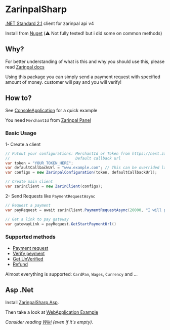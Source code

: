 # ZarinpalSharp
[.NET Standard 2.1](https://docs.microsoft.com/en-us/dotnet/standard/net-standard#net-implementation-support) client for zarinpal api v4

Install from [Nuget](https://www.nuget.org/packages/ZarinpalSharp/) (⚠️ Not fully tested! but i did some on common methods)

## Why?
For better understanding of what is this and why you should use this, please read [Zarinpal docs](https://docs.zarinpal.com/paymentGateway/)

Using this package you can simply send a payment request with specified amount of money. customer will pay and you will verify!

## How to?
See [ConsoleApplication](Examples/ConsoleApplication) for a quick example

You need `MerchantId` from [Zarinpal Panel](https://next.zarinpal.com/)

### Basic Usage
1- Create a client

```cs
// Putout your configurations: MerchantId or Token from https://next.zarinpal.com.
//                             Default callback url 
var token = "YOUR_TOKEN_HERE";
var defaultCallbackUrl = "www.example.com"; // This can be overrided later.
var configs = new ZarinpalConfiguration(token, defaultCallbackUrl);

// Create main client
var zarinClient = new ZarinClient(configs);
```

2- Send Requests like `PaymentRequestAsync`
```cs
// Request a payment
var payRequest = await zarinClient.PaymentRequestAsync(20000, "I will pay for you");

// Get a link to pay gateway
var gatewayLink = payRequest.GetStartPaymentUrl()
```

### Supported methods
  - [Payment request](https://docs.zarinpal.com/paymentGateway/guide/#%D8%A7%D8%B1%D8%B3%D8%A7%D9%84-%D8%A7%D8%B7%D9%84%D8%A7%D8%B9%D8%A7%D8%AA)
  - [Verify peyment](https://docs.zarinpal.com/paymentGateway/guide/#%D8%A8%D8%A7%D8%B2%DA%AF%D8%B4%D8%AA-%D8%A8%D9%87-%D8%B3%D8%A7%DB%8C%D8%AA-%D9%BE%D8%B0%DB%8C%D8%B1%D9%86%D8%AF%D9%87)
  - [Get UnVerified](https://docs.zarinpal.com/paymentGateway/other/#unverified)
  - [Refund](https://docs.zarinpal.com/paymentGateway/other/#refund)

Almost everything is supported: `CardPan`, `Wages`, `Currency` and ...

## Asp .Net
Install [ZarinpalSharp.Asp](https://www.nuget.org/packages/ZarinpalSharp.Asp/).

Then take a look at [WebApplication Example](Examples/WebApplication)

_Consider reading [Wiki](https://github.com/immmdreza/ZarinpalSharp/wiki) (even if it's empty)._
